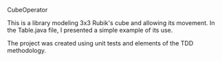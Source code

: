 CubeOperator

This is a library modeling 3x3 Rubik's cube and allowing its movement.
In the Table.java file, I presented a simple example of its use.

The project was created using unit tests and elements of the TDD methodology.
